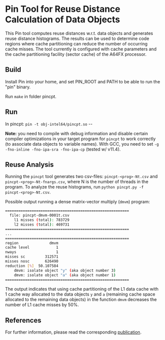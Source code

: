 # Pin Tool for Reuse Distance Calculation of Data Objects

This Pin tool computes reuse distances w.r.t. data objects and generates reuse distance histograms. The results can be used to determine code regions where cache partitioning can reduce the number of occurring cache misses. The tool currently is configured with cache parameters and the cache partitioning facility (sector cache) of the A64FX processor.

## Build

Install Pin into your home, and set PIN_ROOT and PATH
to be able to run the "pin" binary.

Run `make` in folder pincpt.


## Run

In pincpt: `pin -t obj-intel64/pincpt.so` -- <prog> <args>

**Note:** you need to compile with debug information and disable certain compiler optimizations in your target program for `pincpt` to work correctly (to associate data objects to variable names). With GCC, you need to set `-g -fno-inline -fno-ipa-sra -fno-ipa-cp` (tested w/ v11.4).

## Reuse Analysis

Running the `pincpt` tool generates two csv-files: `pincpt-<prog>-Nt.csv` and `pincpt-<prog>-Nt-fnargs.csv`, where N is the number of threads in the program. To analyze the reuse histograms, run `python pincpt.py -f pincpt-<prog>-Nt.csv`.

Possible output running a dense matrix-vector multiply (`dmvm`) program:

```bash
========================================================
  file: pincpt-dmvm-0001t.csv
    l1 misses (total): 783729
    l2 misses (total): 469731
========================================================
...
========================================================
region              dmvm
cache level            1
nways                  1
misses sc         312571
misses nosc       626490
reduction [%]  50.107584
    dmvm: isolate object "y" (aka object number 3)
    dmvm: isolate object "a" (aka object number 1)
========================================================
```

The output indicates that using cache partitioning of the L1 data cache with 1 cache way allocated to the data objects `y` and `a` (remaining cache space allocated to the remaining data objects) in the function `dmvm` decreases the number of L1 cache misses by 50%.

## References

For further information, please read the corresponding [publication](https://link.springer.com/chapter/10.1007/978-3-031-29927-8_35).

